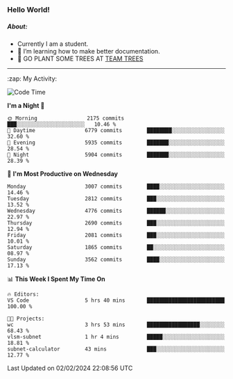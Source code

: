 ### Hello World!

##### About:
- Currently I am a student.
- 🌱 I’m learning how to make better documentation.
- 🌱 GO PLANT SOME TREES AT [TEAM TREES](https://teamtrees.org/)

---
  <summary>:zap: My Activity:</summary>
  
<!--START_SECTION:waka-->
![Code Time](http://img.shields.io/badge/Code%20Time-1%2C279%20hrs%2052%20mins-blue)

**I'm a Night 🦉** 

```text
🌞 Morning                2175 commits        ███░░░░░░░░░░░░░░░░░░░░░░   10.46 % 
🌆 Daytime                6779 commits        ████████░░░░░░░░░░░░░░░░░   32.60 % 
🌃 Evening                5935 commits        ███████░░░░░░░░░░░░░░░░░░   28.54 % 
🌙 Night                  5904 commits        ███████░░░░░░░░░░░░░░░░░░   28.39 % 
```
📅 **I'm Most Productive on Wednesday** 

```text
Monday                   3007 commits        ████░░░░░░░░░░░░░░░░░░░░░   14.46 % 
Tuesday                  2812 commits        ███░░░░░░░░░░░░░░░░░░░░░░   13.52 % 
Wednesday                4776 commits        ██████░░░░░░░░░░░░░░░░░░░   22.97 % 
Thursday                 2690 commits        ███░░░░░░░░░░░░░░░░░░░░░░   12.94 % 
Friday                   2081 commits        ███░░░░░░░░░░░░░░░░░░░░░░   10.01 % 
Saturday                 1865 commits        ██░░░░░░░░░░░░░░░░░░░░░░░   08.97 % 
Sunday                   3562 commits        ████░░░░░░░░░░░░░░░░░░░░░   17.13 % 
```


📊 **This Week I Spent My Time On** 

```text
🔥 Editors: 
VS Code                  5 hrs 40 mins       █████████████████████████   100.00 % 

🐱‍💻 Projects: 
wc                       3 hrs 53 mins       █████████████████░░░░░░░░   68.43 % 
vlsm-subnet              1 hr 4 mins         █████░░░░░░░░░░░░░░░░░░░░   18.81 % 
subnet-calculator        43 mins             ███░░░░░░░░░░░░░░░░░░░░░░   12.77 % 
```


 Last Updated on 02/02/2024 22:08:56 UTC
<!--END_SECTION:waka-->
